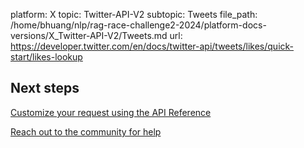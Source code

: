 platform: X
topic: Twitter-API-V2
subtopic: Tweets
file_path: /home/bhuang/nlp/rag-race-challenge2-2024/platform-docs-versions/X_Twitter-API-V2/Tweets.md
url: https://developer.twitter.com/en/docs/twitter-api/tweets/likes/quick-start/likes-lookup

## Next steps

[Customize your request using the API Reference](https://developer.twitter.com/en/docs/twitter-api/tweets/likes/api-reference "Customize your request using the API Reference")

[Reach out to the community for help](https://twittercommunity.com/ "Reach out to the community for help")